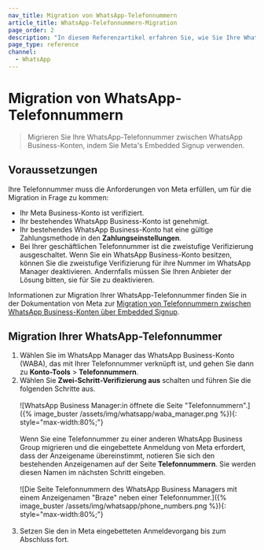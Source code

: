 ```yaml
---
nav_title: Migration von WhatsApp-Telefonnummern
article_title: WhatsApp-Telefonnummern-Migration
page_order: 2
description: "In diesem Referenzartikel erfahren Sie, wie Sie Ihre WhatsApp-Telefonnummer migrieren können."
page_type: reference
channel:
  - WhatsApp
---
```


# Migration von WhatsApp-Telefonnummern

> Migrieren Sie Ihre WhatsApp-Telefonnummer zwischen WhatsApp Business-Konten, indem Sie Meta's Embedded Signup verwenden.

## Voraussetzungen

Ihre Telefonnummer muss die Anforderungen von Meta erfüllen, um für die Migration in Frage zu kommen:

- Ihr Meta Business-Konto ist verifiziert.
- Ihr bestehendes WhatsApp Business-Konto ist genehmigt.
- Ihr bestehendes WhatsApp Business-Konto hat eine gültige Zahlungsmethode in den **Zahlungseinstellungen**.
- Bei Ihrer geschäftlichen Telefonnummer ist die zweistufige Verifizierung ausgeschaltet. Wenn Sie ein WhatsApp Business-Konto besitzen, können Sie die zweistufige Verifizierung für ihre Nummer im WhatsApp Manager deaktivieren. Andernfalls müssen Sie Ihren Anbieter der Lösung bitten, sie für Sie zu deaktivieren.

Informationen zur Migration Ihrer WhatsApp-Telefonnummer finden Sie in der Dokumentation von Meta zur [Migration von Telefonnummern zwischen WhatsApp Business-Konten über Embedded Signup](https://developers.facebook.com/docs/whatsapp/business-management-api/guides/migrate-phone-to-different-waba/).

## Migration Ihrer WhatsApp-Telefonnummer

1. Wählen Sie im WhatsApp Manager das WhatsApp Business-Konto (WABA), das mit Ihrer Telefonnummer verknüpft ist, und gehen Sie dann zu **Konto-Tools** > **Telefonnummern**.
2. Wählen Sie **Zwei-Schritt-Verifizierung aus** schalten und führen Sie die folgenden Schritte aus.<br><br>\![WhatsApp Business Manager:in öffnete die Seite "Telefonnummern".]({% image_buster /assets/img/whatsapp/waba_manager.png %}){: style="max-width:80%;"} <br><br> Wenn Sie eine Telefonnummer zu einer anderen WhatsApp Business Group migrieren und die eingebettete Anmeldung von Meta erfordert, dass der Anzeigename übereinstimmt, notieren Sie sich den bestehenden Anzeigenamen auf der Seite **Telefonnummern**. Sie werden diesen Namen im nächsten Schritt eingeben.<br><br>\![Die Seite Telefonnummern des WhatsApp Business Managers mit einem Anzeigenamen "Braze" neben einer Telefonnummer.]({% image_buster /assets/img/whatsapp/phone_numbers.png %}){: style="max-width:80%;"}<br><br>
3. Setzen Sie den in Meta eingebetteten Anmeldevorgang bis zum Abschluss fort. 

